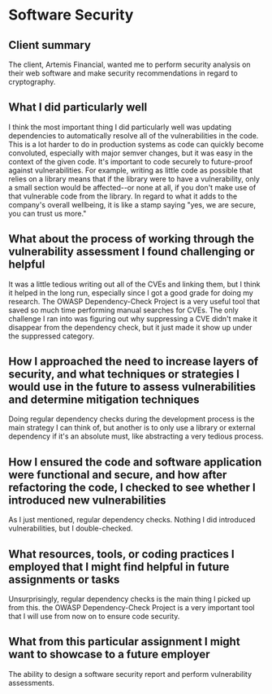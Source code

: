 # Software Security

## Client summary

The client, Artemis Financial, wanted me to perform security analysis on their web software and make security recommendations in regard to cryptography.

## What I did particularly well

I think the most important thing I did particularly well was updating dependencies to automatically resolve all of the vulnerabilities in the code. This is a lot harder to do in production systems as code can quickly become convoluted, especially with major semver changes, but it was easy in the context of the given code. It's important to code securely to future-proof against vulnerabilities. For example, writing as little code as possible that relies on a library means that if the library were to have a vulnerability, only a small section would be affected--or none at all, if you don't make use of that vulnerable code from the library. In regard to what it adds to the company's overall wellbeing, it is like a stamp saying "yes, we are secure, you can trust us more."

## What about the process of working through the vulnerability assessment I found challenging or helpful

It was a little tedious writing out all of the CVEs and linking them, but I think it helped in the long run, especially since I got a good grade for doing my research. The OWASP Dependency-Check Project is a very useful tool that saved so much time performing manual searches for CVEs. The only challenge I ran into was figuring out why suppressing a CVE didn't make it disappear from the dependency check, but it just made it show up under the suppressed category.

## How I approached the need to increase layers of security, and what techniques or strategies I would use in the future to assess vulnerabilities and determine mitigation techniques

Doing regular dependency checks during the development process is the main strategy I can think of, but another is to only use a library or external dependency if it's an absolute must, like abstracting a very tedious process.

## How I ensured the code and software application were functional and secure, and how after refactoring the code, I checked to see whether I introduced new vulnerabilities

As I just mentioned, regular dependency checks. Nothing I did introduced vulnerabilities, but I double-checked.

## What resources, tools, or coding practices I employed that I might find helpful in future assignments or tasks

Unsurprisingly, regular dependency checks is the main thing I picked up from this. the OWASP Dependency-Check Project is a very important tool that I will use from now on to ensure code security.

## What from this particular assignment I might want to showcase to a future employer

The ability to design a software security report and perform vulnerability assessments.

